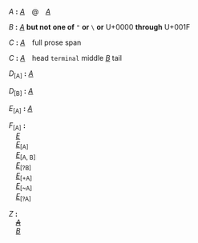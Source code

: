 &emsp;&emsp;<a name="A"></a>*A* **:** <a name="A-28e20fea"></a>*[A](#A)*&emsp;@&emsp;*[A](#A)*  
  
&emsp;&emsp;<a name="B"></a>*B* **:** <a name="B-e29ca65b"></a>*[A](#A)* **but not** **one of** `` " `` **or** `` \ `` **or** U+0000 **through** U+001F  
  
&emsp;&emsp;<a name="C"></a>*C* **:** <a name="C-f583ba73"></a>*[A](#A)*&emsp;full prose span  
  
&emsp;&emsp;<a name="C"></a>*C* **:** <a name="C-ef487e52"></a>*[A](#A)*&emsp;head `` terminal `` middle *[B](#B)* tail  
  
&emsp;&emsp;<a name="D"></a>*D*<sub>[A]</sub> **:** <a name="D-6dcd4ce2"></a>*[A](#A)*  
  
&emsp;&emsp;<a name="D"></a>*D*<sub>[B]</sub> **:** <a name="D-6dcd4ce2"></a>*[A](#A)*  
  
&emsp;&emsp;<a name="E"></a>*E*<sub>[A]</sub> **:** <a name="E-6dcd4ce2"></a>*[A](#A)*  
  
&emsp;&emsp;<a name="F"></a>*F*<sub>[A]</sub> **:**  
&emsp;&emsp;&emsp;<a name="F-e0184ade"></a>*[E](#E)*  
&emsp;&emsp;&emsp;<a name="F-bb8a9ecb"></a>*[E](#E)*<sub>[A]</sub>  
&emsp;&emsp;&emsp;<a name="F-d1775c31"></a>*[E](#E)*<sub>[A, B]</sub>  
&emsp;&emsp;&emsp;<a name="F-18e8f2aa"></a>*[E](#E)*<sub>[?B]</sub>  
&emsp;&emsp;&emsp;<a name="F-a177ed2b"></a>*[E](#E)*<sub>[+A]</sub>  
&emsp;&emsp;&emsp;<a name="F-d1c03b34"></a>*[E](#E)*<sub>[~A]</sub>  
&emsp;&emsp;&emsp;<a name="F-3541f047"></a>*[E](#E)*<sub>[?A]</sub>  
  
&emsp;&emsp;<a name="Z"></a>*Z* **:**  
&emsp;&emsp;&emsp;<del><a name="Z-6dcd4ce2"></a>*[A](#A)*</del>  
&emsp;&emsp;&emsp;<ins><a name="Z-ae4f281d"></a>*[B](#B)*</ins>  
  